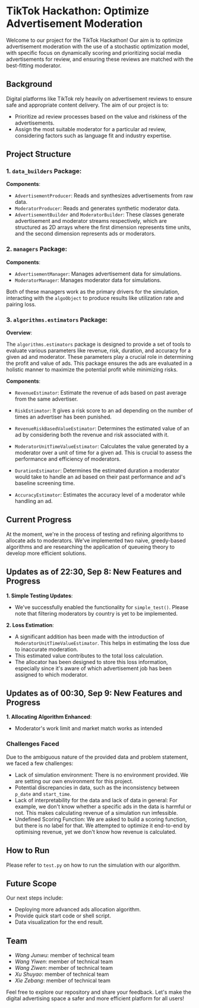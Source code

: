 # TikTok Hackathon: Optimize Advertisement Moderation

Welcome to our project for the TikTok Hackathon! Our aim is to optimize advertisement moderation with the use of a stochastic optimization model, with specific focus on dynamically scoring and prioritizing social media advertisements for review, and ensuring these reviews are matched with the best-fitting moderator.

## Background

Digital platforms like TikTok rely heavily on advertisement reviews to ensure safe and appropriate content delivery. The aim of our project is to:

- Prioritize ad review processes based on the value and riskiness of the advertisements.
- Assign the most suitable moderator for a particular ad review, considering factors such as language fit and industry expertise.

## Project Structure

### 1. `data_builders` Package:

**Components**:

- `AdvertisementProducer`: Reads and synthesizes advertisements from raw data.
- `ModeratorProducer`: Reads and generates synthetic moderator data.
- `AdvertisementBuilder` and `ModeratorBuilder`: These classes generate advertisement and moderator streams respectively, which are structured as 2D arrays where the first dimension represents time units, and the second dimension represents ads or moderators.

### 2. `managers` Package:

**Components**:

- `AdvertisementManager`: Manages advertisement data for simulations.
- `ModeratorManager`: Manages moderator data for simulations.

Both of these managers work as the primary drivers for the simulation, interacting with the `algoObject` to produce results like utilization rate and pairing loss.

### 3. `algorithms.estimators` Package:

**Overview**:

The `algorithms.estimators` package is designed to provide a set of tools to evaluate various parameters like revenue, risk, duration, and accuracy for a given ad and moderator. These parameters play a crucial role in determining the profit and value of ads. This package ensures the ads are evaluated in a holistic manner to maximize the potential profit while minimizing risks.

**Components**:

- `RevenueEstimator`: Estimate the revenue of ads based on past average from the same advertiser.


- `RiskEstimator`: It gives a risk score to an ad depending on the number of times an advertiser has been punished.


- `RevenueRiskBasedValueEstimator`: Determines the estimated value of an ad by considering both the revenue and risk associated with it.

- `ModeratorUnitTimeValueEstimator`: Calculates the value generated by a moderator over a unit of time for a given ad. This is crucial to assess the performance and efficiency of moderators.


- `DurationEstimator`: Determines the estimated duration a moderator would take to handle an ad based on their past performance and ad's baseline screening time.


- `AccuracyEstimator`: Estimates the accuracy level of a moderator while handling an ad.
  

## Current Progress

At the moment, we're in the process of testing and refining algorithms to allocate ads to moderators. We've implemented two naive, greedy-based algorithms and are researching the application of queueing theory to develop more efficient solutions.

## Updates as of 22:30, Sep 8: New Features and Progress

**1. Simple Testing Updates**:
- We've successfully enabled the functionality for `simple_test()`. Please note that filtering moderators by country is yet to be implemented.

**2. Loss Estimation**:
- A significant addition has been made with the introduction of `ModeratorUnitTimeValueEstimator`. This helps in estimating the loss due to inaccurate moderation.
- This estimated value contributes to the total loss calculation.
- The allocator has been designed to store this loss information, especially since it's aware of which advertisement job has been assigned to which moderator.

## Updates as of 00:30, Sep 9: New Features and Progress

**1. Allocating Algorithm Enhanced**:
- Moderator's work limit and market match works as intended

### Challenges Faced

Due to the ambiguous nature of the provided data and problem statement, we faced a few challenges:

- Lack of simulation environment: There is no environment provided. We are setting our own environment for this project.
- Potential discrepancies in data, such as the inconsistency between `p_date` and `start_time`.
- Lack of interpretability for the data and lack of data in general: For example, we don't know whether a specific ads in the data is harmful or not. This makes calculating revenue of a simulation run imfessible.
- Undefined Scoring Function: We are asked to build a scoring function, but there is no label for that. We attempted to optimize it end-to-end by optimising revenue, yet we don't know how revenue is calculated.

## How to Run

Please refer to `test.py` on how to run the simulation with our algorithm.

## Future Scope

Our next steps include:

- Deploying more advanced ads allocation algorithm.
- Provide quick start code or shell script.
- Data visualization for the end result.

## Team

- *Wang Junwu*: member of technical team
- *Wang Yiwen*: member of technical team
- *Wang Ziwen*: member of technical team
- *Xu Shuyao*: member of technical team
- *Xie Zebang*: member of technical team

Feel free to explore our repository and share your feedback. Let's make the digital advertising space a safer and more efficient platform for all users!